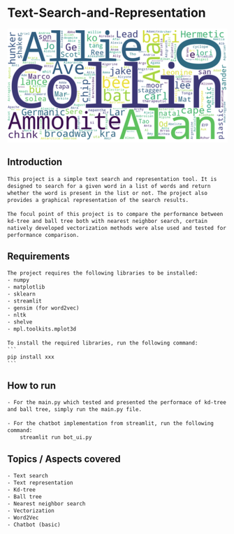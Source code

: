 # Text-Search-and-Representation

![Alt text](word_cloud.jpg)

## Introduction
    This project is a simple text search and representation tool. It is designed to search for a given word in a list of words and return whether the word is present in the list or not. The project also provides a graphical representation of the search results. 

    The focul point of this project is to compare the performance between kd-tree and ball tree both with nearest neighbor search, certain natively developed vectorization methods were alse used and tested for performance comparison.

## Requirements
    The project requires the following libraries to be installed:
    - numpy
    - matplotlib
    - sklearn
    - streamlit
    - gensim (for word2vec)
    - nltk 
    - shelve 
    - mpl.toolkits.mplot3d

    To install the required libraries, run the following command:
    ```
    pip install xxx
    ```


## How to run
    - For the main.py which tested and presented the performace of kd-tree and ball tree, simply run the main.py file.

    - For the chatbot implementation from streamlit, run the following command:
        streamlit run bot_ui.py

## Topics / Aspects covered
    - Text search
    - Text representation
    - Kd-tree
    - Ball tree
    - Nearest neighbor search
    - Vectorization
    - Word2Vec
    - Chatbot (basic)
    
